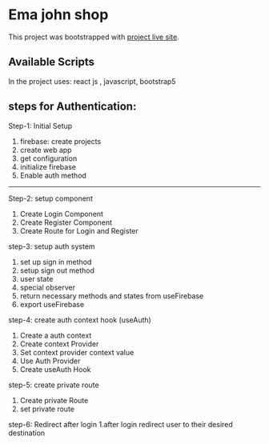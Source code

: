 # Ema john shop

This project was bootstrapped with [project live site](https://complete-ema-johnn.netlify.app/).

## Available Scripts

In the project uses: react js , javascript, bootstrap5

## steps for Authentication:

Step-1: Initial Setup

1. firebase: create projects
2. create web app
3. get configuration
4. initialize firebase
5. Enable auth method

---

Step-2: setup component

1. Create Login Component
2. Create Register Component
3. Create Route for Login and Register

step-3: setup auth system

1. set up sign in method
2. setup sign out method
3. user state
4. special observer
5. return necessary methods and states from useFirebase
6. export useFirebase

step-4: create auth context hook (useAuth)

1. Create a auth context
2. Create context Provider
3. Set context provider context value
4. Use Auth Provider
5. Create useAuth Hook

step-5: create private route

1. Create private Route
2. set private route

step-6: Redirect after login
1.after login redirect user to their desired destination
